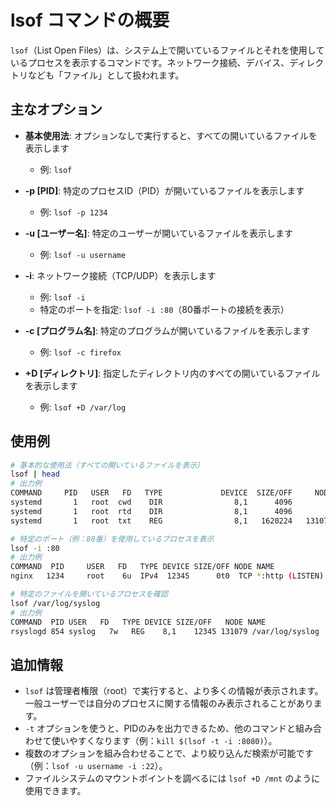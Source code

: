 # lsof コマンドの概要

`lsof`（List Open Files）は、システム上で開いているファイルとそれを使用しているプロセスを表示するコマンドです。ネットワーク接続、デバイス、ディレクトリなども「ファイル」として扱われます。

## 主なオプション

- **基本使用法**: オプションなしで実行すると、すべての開いているファイルを表示します
  - 例: `lsof`

- **-p [PID]**: 特定のプロセスID（PID）が開いているファイルを表示します
  - 例: `lsof -p 1234`

- **-u [ユーザー名]**: 特定のユーザーが開いているファイルを表示します
  - 例: `lsof -u username`

- **-i**: ネットワーク接続（TCP/UDP）を表示します
  - 例: `lsof -i`
  - 特定のポートを指定: `lsof -i :80`（80番ポートの接続を表示）

- **-c [プログラム名]**: 特定のプログラムが開いているファイルを表示します
  - 例: `lsof -c firefox`

- **+D [ディレクトリ]**: 指定したディレクトリ内のすべての開いているファイルを表示します
  - 例: `lsof +D /var/log`

## 使用例

```bash
# 基本的な使用法（すべての開いているファイルを表示）
lsof | head
# 出力例
COMMAND     PID   USER   FD   TYPE             DEVICE  SIZE/OFF     NODE NAME
systemd       1   root  cwd    DIR                8,1      4096        2 /
systemd       1   root  rtd    DIR                8,1      4096        2 /
systemd       1   root  txt    REG                8,1   1620224   131078 /lib/systemd/systemd
```

```bash
# 特定のポート（例：80番）を使用しているプロセスを表示
lsof -i :80
# 出力例
COMMAND  PID     USER   FD   TYPE DEVICE SIZE/OFF NODE NAME
nginx   1234     root    6u  IPv4  12345      0t0  TCP *:http (LISTEN)
```

```bash
# 特定のファイルを開いているプロセスを確認
lsof /var/log/syslog
# 出力例
COMMAND  PID USER   FD   TYPE DEVICE SIZE/OFF   NODE NAME
rsyslogd 854 syslog   7w   REG    8,1    12345 131079 /var/log/syslog
```

## 追加情報

- `lsof` は管理者権限（root）で実行すると、より多くの情報が表示されます。一般ユーザーでは自分のプロセスに関する情報のみ表示されることがあります。
- `-t` オプションを使うと、PIDのみを出力できるため、他のコマンドと組み合わせて使いやすくなります（例：`kill $(lsof -t -i :8080)`）。
- 複数のオプションを組み合わせることで、より絞り込んだ検索が可能です（例：`lsof -u username -i :22`）。
- ファイルシステムのマウントポイントを調べるには `lsof +D /mnt` のように使用できます。